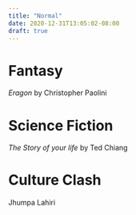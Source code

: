 ```yaml
---
title: "Normal"
date: 2020-12-31T13:05:02-08:00
draft: true
---
```

# Fantasy
*Eragon* by Christopher Paolini
# Science Fiction
*The Story of your life* by Ted Chiang
# Culture Clash
Jhumpa Lahiri
